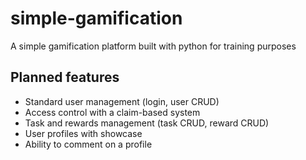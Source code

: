 # simple-gamification
A simple gamification platform built with python for training purposes

## Planned features
- Standard user management (login, user CRUD)
- Access control with a claim-based system
- Task and rewards management (task CRUD, reward CRUD)
- User profiles with showcase
- Ability to comment on a profile
